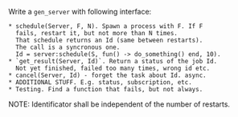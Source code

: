 
Write a `gen_server` with following interface:

    * schedule(Server, F, N). Spawn a process with F. If F
      fails, restart it, but not more than N times.
      That schedule returns an Id (same between restarts).
      The call is a syncronous one.
      Id = server:schedule(S, fun() -> do_something() end, 10).
    * `get_result(Server, Id)`. Return a status of the job Id.
      Not yet finished, failed too many times, wrong id etc.
    * cancel(Server, Id) - forget the task about Id. async.
    * ADDITIONAL STUFF. E.g. status, subscription, etc.
    * Testing. Find a function that fails, but not always.

NOTE: Identificator shall be independent of the number of
restarts.

